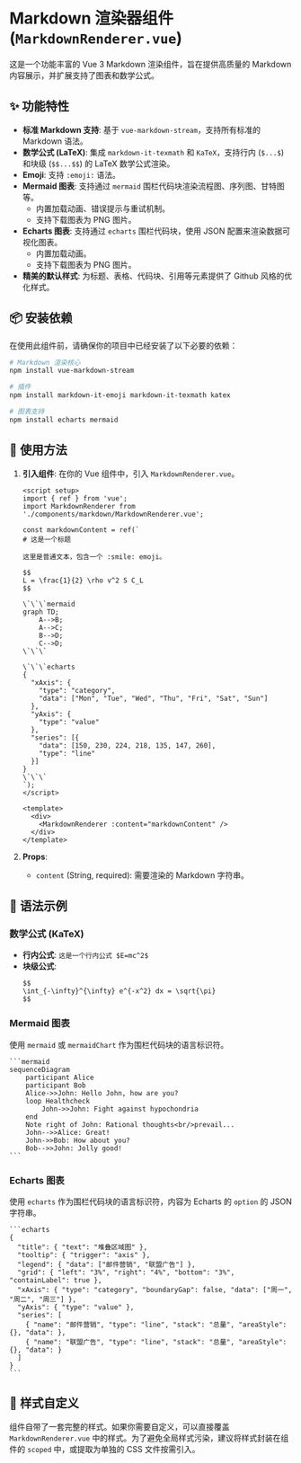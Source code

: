 # Markdown 渲染器组件 (`MarkdownRenderer.vue`)

这是一个功能丰富的 Vue 3 Markdown 渲染组件，旨在提供高质量的 Markdown 内容展示，并扩展支持了图表和数学公式。

## ✨ 功能特性

- **标准 Markdown 支持**: 基于 `vue-markdown-stream`，支持所有标准的 Markdown 语法。
- **数学公式 (LaTeX)**: 集成 `markdown-it-texmath` 和 `KaTeX`，支持行内 (`$...$`) 和块级 (`$$...$$`) 的 LaTeX 数学公式渲染。
- **Emoji**: 支持 `:emoji:` 语法。
- **Mermaid 图表**: 支持通过 `mermaid` 围栏代码块渲染流程图、序列图、甘特图等。
  - 内置加载动画、错误提示与重试机制。
  - 支持下载图表为 PNG 图片。
- **Echarts 图表**: 支持通过 `echarts` 围栏代码块，使用 JSON 配置来渲染数据可视化图表。
  - 内置加载动画。
  - 支持下载图表为 PNG 图片。
- **精美的默认样式**: 为标题、表格、代码块、引用等元素提供了 Github 风格的优化样式。

## 📦 安装依赖

在使用此组件前，请确保你的项目中已经安装了以下必要的依赖：

```bash
# Markdown 渲染核心
npm install vue-markdown-stream

# 插件
npm install markdown-it-emoji markdown-it-texmath katex

# 图表支持
npm install echarts mermaid
```

## 🚀 使用方法

1.  **引入组件**: 在你的 Vue 组件中，引入 `MarkdownRenderer.vue`。

    ```vue
    <script setup>
    import { ref } from 'vue';
    import MarkdownRenderer from './components/markdown/MarkdownRenderer.vue';

    const markdownContent = ref(`
    # 这是一个标题

    这里是普通文本，包含一个 :smile: emoji。

    $$
    L = \frac{1}{2} \rho v^2 S C_L
    $$

    \`\`\`mermaid
    graph TD;
        A-->B;
        A-->C;
        B-->D;
        C-->D;
    \`\`\`

    \`\`\`echarts
    {
      "xAxis": {
        "type": "category",
        "data": ["Mon", "Tue", "Wed", "Thu", "Fri", "Sat", "Sun"]
      },
      "yAxis": {
        "type": "value"
      },
      "series": [{
        "data": [150, 230, 224, 218, 135, 147, 260],
        "type": "line"
      }]
    }
    \`\`\`
    `);
    </script>

    <template>
      <div>
        <MarkdownRenderer :content="markdownContent" />
      </div>
    </template>
    ```

2.  **Props**:

    - `content` (String, required): 需要渲染的 Markdown 字符串。

## 🎨 语法示例

### 数学公式 (KaTeX)

- **行内公式**: `这是一个行内公式 $E=mc^2$`
- **块级公式**:
  ```
  $$
  \int_{-\infty}^{\infty} e^{-x^2} dx = \sqrt{\pi}
  $$
  ```

### Mermaid 图表

使用 `mermaid` 或 `mermaidChart` 作为围栏代码块的语言标识符。

````
```mermaid
sequenceDiagram
    participant Alice
    participant Bob
    Alice->>John: Hello John, how are you?
    loop Healthcheck
        John->>John: Fight against hypochondria
    end
    Note right of John: Rational thoughts<br/>prevail...
    John-->>Alice: Great!
    John->>Bob: How about you?
    Bob-->>John: Jolly good!
```
````

### Echarts 图表

使用 `echarts` 作为围栏代码块的语言标识符，内容为 Echarts 的 `option` 的 JSON 字符串。

````
```echarts
{
  "title": { "text": "堆叠区域图" },
  "tooltip": { "trigger": "axis" },
  "legend": { "data": ["邮件营销", "联盟广告"] },
  "grid": { "left": "3%", "right": "4%", "bottom": "3%", "containLabel": true },
  "xAxis": { "type": "category", "boundaryGap": false, "data": ["周一", "周二", "周三"] },
  "yAxis": { "type": "value" },
  "series": [
    { "name": "邮件营销", "type": "line", "stack": "总量", "areaStyle": {}, "data": },
    { "name": "联盟广告", "type": "line", "stack": "总量", "areaStyle": {}, "data": }
  ]
}
```
````

## 💅 样式自定义

组件自带了一套完整的样式。如果你需要自定义，可以直接覆盖 `MarkdownRenderer.vue` 中的样式。为了避免全局样式污染，建议将样式封装在组件的 `scoped` 中，或提取为单独的 CSS 文件按需引入。
